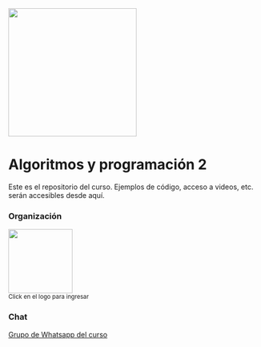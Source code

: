 <img width="256" src="https://www.icesi.edu.co/launiversidad/images/La_universidad/logo_icesi.png">

# Algoritmos y programación 2
Este es el repositorio del curso. Ejemplos de código, acceso a videos, etc. serán accesibles desde aquí.


### Organización
<a href="https://miro.com/app/board/o9J_l2wZY3A=/"><img width="128" src="https://store-images.s-microsoft.com/image/apps.59334.13959754522315136.c4ea2415-8e3c-42bf-8f77-e885eb7c11a1.be6eacf3-e0b4-4478-9abc-47192806c1b5?mode=scale&q=90&h=300&w=300"></a><br>
<small>Click en el logo para ingresar</small>

### Chat
<a href="https://chat.whatsapp.com/HhYUeXBSu8NHTn0re1up7y">Grupo de Whatsapp del curso</a>
